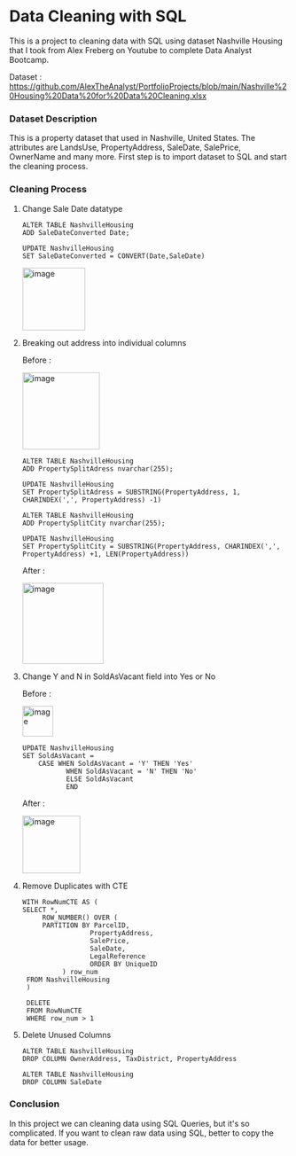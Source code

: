 # Data Cleaning with SQL
This is a project to cleaning data with SQL using dataset Nashville Housing that I took from Alex Freberg on Youtube to complete Data Analyst Bootcamp.

Dataset : https://github.com/AlexTheAnalyst/PortfolioProjects/blob/main/Nashville%20Housing%20Data%20for%20Data%20Cleaning.xlsx

### Dataset Description
This is a property dataset that used in Nashville, United States. The attributes are LandsUse, PropertyAddress, SaleDate, SalePrice, OwnerName and many more. First step
is to import dataset to SQL and start the cleaning process.

### Cleaning Process
1. Change Sale Date datatype
    ```
    ALTER TABLE NashvilleHousing
    ADD SaleDateConverted Date;

    UPDATE NashvilleHousing
    SET SaleDateConverted = CONVERT(Date,SaleDate)
    ```
    <img width="113" alt="image" src="https://github.com/melodyvictorian22/Nashville-Housing-Cleaning-in-SQL/assets/50192955/f2f39975-a055-4908-858d-bc3a9cdaae0e">

2. Breaking out address into individual columns

   Before :

   <img width="139" alt="image" src="https://github.com/melodyvictorian22/Nashville-Housing-Cleaning-in-SQL/assets/50192955/9305e6f3-3a39-46a2-981a-50f7ef4476ea">

   ```
   ALTER TABLE NashvilleHousing
   ADD PropertySplitAdress nvarchar(255);
    
   UPDATE NashvilleHousing
   SET PropertySplitAdress = SUBSTRING(PropertyAddress, 1, CHARINDEX(',', PropertyAddress) -1)
    
   ALTER TABLE NashvilleHousing
   ADD PropertySplitCity nvarchar(255);
    
   UPDATE NashvilleHousing
   SET PropertySplitCity = SUBSTRING(PropertyAddress, CHARINDEX(',', PropertyAddress) +1, LEN(PropertyAddress))
   ```

   After :

   <img width="146" alt="image" src="https://github.com/melodyvictorian22/Nashville-Housing-Cleaning-in-SQL/assets/50192955/d73bc924-ced8-4642-8192-a13dabcf2a19">

3. Change Y and N in SoldAsVacant field into Yes or No

   Before :

   <img width="55" alt="image" src="https://github.com/melodyvictorian22/Nashville-Housing-Cleaning-in-SQL/assets/50192955/dc15f302-936d-4bfa-8103-ef9a39ae1141">

   ```
   UPDATE NashvilleHousing
   SET SoldAsVacant =
       CASE WHEN SoldAsVacant = 'Y' THEN 'Yes'
	          WHEN SoldAsVacant = 'N' THEN 'No'
	          ELSE SoldAsVacant
	          END
   ```

   After :

   <img width="104" alt="image" src="https://github.com/melodyvictorian22/Nashville-Housing-Cleaning-in-SQL/assets/50192955/1c6cbbbb-912d-4c6f-9da0-89dc25fe8334">

4. Remove Duplicates with CTE
   ```
   WITH RowNumCTE AS (
   SELECT *, 
    	ROW_NUMBER() OVER (
    	PARTITION BY ParcelID,
    				PropertyAddress,
    				SalePrice,
    				SaleDate,
    				LegalReference
    				ORDER BY UniqueID
             ) row_num
    FROM NashvilleHousing
    )
    
    DELETE
    FROM RowNumCTE
    WHERE row_num > 1
   ```

5. Delete Unused Columns
   
   ```
   ALTER TABLE NashvilleHousing
   DROP COLUMN OwnerAddress, TaxDistrict, PropertyAddress
    
   ALTER TABLE NashvilleHousing
   DROP COLUMN SaleDate
   ```

### Conclusion
In this project we can cleaning data using SQL Queries, but it's so complicated. If you want to clean raw data using SQL, better to copy the data for better usage.
